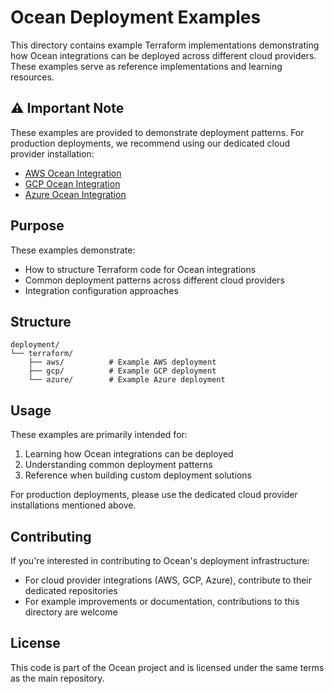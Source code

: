 # Ocean Deployment Examples

This directory contains example Terraform implementations demonstrating how Ocean integrations can be deployed across different cloud providers. These examples serve as reference implementations and learning resources.

## ⚠️ Important Note

These examples are provided to demonstrate deployment patterns. For production deployments, we recommend using our dedicated cloud provider installation:

- [AWS Ocean Integration](https://docs.port.io/build-your-software-catalog/sync-data-to-catalog/cloud-providers/aws/installations/installation)
- [GCP Ocean Integration](https://docs.port.io/build-your-software-catalog/sync-data-to-catalog/cloud-providers/gcp/installation)
- [Azure Ocean Integration](https://docs.port.io/build-your-software-catalog/sync-data-to-catalog/cloud-providers/azure/installation)

## Purpose

These examples demonstrate:
- How to structure Terraform code for Ocean integrations
- Common deployment patterns across different cloud providers
- Integration configuration approaches

## Structure

```
deployment/
└── terraform/
    ├── aws/          # Example AWS deployment
    ├── gcp/          # Example GCP deployment
    └── azure/        # Example Azure deployment
```

## Usage

These examples are primarily intended for:
1. Learning how Ocean integrations can be deployed
2. Understanding common deployment patterns
3. Reference when building custom deployment solutions

For production deployments, please use the dedicated cloud provider installations mentioned above.

## Contributing

If you're interested in contributing to Ocean's deployment infrastructure:
- For cloud provider integrations (AWS, GCP, Azure), contribute to their dedicated repositories
- For example improvements or documentation, contributions to this directory are welcome

## License

This code is part of the Ocean project and is licensed under the same terms as the main repository.
